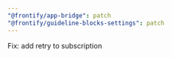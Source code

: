 ```yaml
---
"@frontify/app-bridge": patch
"@frontify/guideline-blocks-settings": patch
---
```


Fix: add retry to subscription
